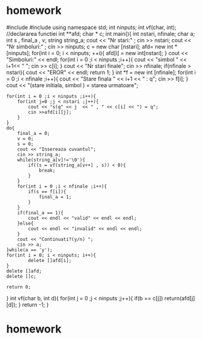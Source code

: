 # homework
#include<iostream>
#include<string>
using namespace std;
int ninputs;
int vf(char, int); //declararea functiei
int **afd;
char * c;
int main(){
    int nstari, nfinale;
    char a;
    int s , final_a , v;
    string string_a;
    cout << "Nr stari:" ;
    cin >> nstari;
    cout << "Nr simboluri:" ;
    cin >> ninputs;
    c = new char [nstari];
    afd= new int *[ninputs];
    for(int i = 0; i < ninputs; ++i){
        afd[i] = new int[nstari];
    }
    cout << "Simboluri:" << endl;
    for(int i = 0 ;i < ninputs ;i++){
        cout << "simbol " << i+1<< " ";
        cin >> c[i];
    }
    cout << "Nr stari finale";
    cin >> nfinale;
    if(nfinale > nstari){
        cout << "EROR" << endl;
        return 1;
    }
    int *f = new int [nfinale];
    for(int i = 0 ;i < nfinale ;i++){
        cout << "Stare finala " << i+1 << " : q";
        cin >> f[i];
    }
       cout << "(stare initiala, simbol ) = starea urmatoare";

    for(int i = 0 ;i < ninputs ;i++){
        for(int j=0 ;j < nstari ;j++){
            cout << "s(q" << j  << " , " << c[i] << ") = q";
            cin >>afd[i][j];
        }
    }
    do{
        final_a = 0;
        v = 0;
        s = 0;
        cout << "Insereaza cuvantul";
        cin >> string_a;
        while(string_a[v]!='\0'){
            if((s = vf(string_a[v++] , s)) < 0){
                break;
            }
        }
        for(int i = 0 ;i < nfinale ;i++){
            if(s == f[i]){
                final_a = 1;
            }
        }
        if(final_a == 1){
            cout << endl << "valid" << endl << endl;
        }else{
            cout << endl << "invalid" << endl << endl;
        }
        cout << "Continuati?(y/n) ";
        cin >> a;
    }while(a == 'y');
    for(int i = 0; i < ninputs; i++){
            delete []afd[i];
    }
    delete []afd;
    delete []c;

    return 0;
}
int vf(char b, int d){
    for(int j = 0 ;j < ninputs ;j++){
        if(b == c[j])
            return(afd[j][d]);
    }
    return -1;
}

# homework
